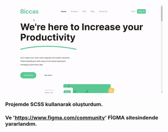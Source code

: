 <img src="./Biccas-GoogleChrome2024-03-0301-01-25-ezgif.com-video-to-gif-converter.gif" />

### Projemde SCSS kullanarak oluşturdum.
### Ve 'https://www.figma.com/community' FİGMA sitesindende yararlandım.